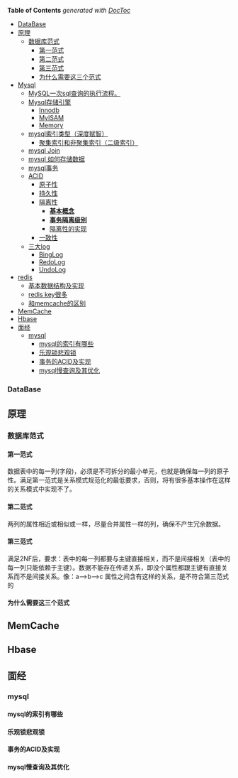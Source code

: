 <!-- START doctoc generated TOC please keep comment here to allow auto update -->
<!-- DON'T EDIT THIS SECTION, INSTEAD RE-RUN doctoc TO UPDATE -->
**Table of Contents**  *generated with [DocToc](https://github.com/thlorenz/doctoc)*

  - [DataBase](#database)
- [原理](#%E5%8E%9F%E7%90%86)
  - [数据库范式](#%E6%95%B0%E6%8D%AE%E5%BA%93%E8%8C%83%E5%BC%8F)
    - [第一范式](#%E7%AC%AC%E4%B8%80%E8%8C%83%E5%BC%8F)
    - [第二范式](#%E7%AC%AC%E4%BA%8C%E8%8C%83%E5%BC%8F)
    - [第三范式](#%E7%AC%AC%E4%B8%89%E8%8C%83%E5%BC%8F)
    - [为什么需要这三个范式](#%E4%B8%BA%E4%BB%80%E4%B9%88%E9%9C%80%E8%A6%81%E8%BF%99%E4%B8%89%E4%B8%AA%E8%8C%83%E5%BC%8F)
- [Mysql](#mysql)
    - [MySQL一次sql查询的执行流程。](#mysql%E4%B8%80%E6%AC%A1sql%E6%9F%A5%E8%AF%A2%E7%9A%84%E6%89%A7%E8%A1%8C%E6%B5%81%E7%A8%8B)
    - [Mysql存储引擎](#mysql%E5%AD%98%E5%82%A8%E5%BC%95%E6%93%8E)
      - [Innodb](#innodb)
      - [MyISAM](#myisam)
      - [Memory](#memory)
    - [mysql索引类型（深度赋智）](#mysql%E7%B4%A2%E5%BC%95%E7%B1%BB%E5%9E%8B%E6%B7%B1%E5%BA%A6%E8%B5%8B%E6%99%BA)
      - [聚集索引和非聚集索引（二级索引）](#%E8%81%9A%E9%9B%86%E7%B4%A2%E5%BC%95%E5%92%8C%E9%9D%9E%E8%81%9A%E9%9B%86%E7%B4%A2%E5%BC%95%E4%BA%8C%E7%BA%A7%E7%B4%A2%E5%BC%95)
    - [mysql Join](#mysql-join)
    - [mysql 如何存储数据](#mysql-%E5%A6%82%E4%BD%95%E5%AD%98%E5%82%A8%E6%95%B0%E6%8D%AE)
    - [mysql事务](#mysql%E4%BA%8B%E5%8A%A1)
    - [ACID](#acid)
      - [原子性](#%E5%8E%9F%E5%AD%90%E6%80%A7)
      - [持久性](#%E6%8C%81%E4%B9%85%E6%80%A7)
      - [隔离性](#%E9%9A%94%E7%A6%BB%E6%80%A7)
        - [**基本概念**](#%E5%9F%BA%E6%9C%AC%E6%A6%82%E5%BF%B5)
        - [**事务隔离级别**](#%E4%BA%8B%E5%8A%A1%E9%9A%94%E7%A6%BB%E7%BA%A7%E5%88%AB)
        - [隔离性的实现](#%E9%9A%94%E7%A6%BB%E6%80%A7%E7%9A%84%E5%AE%9E%E7%8E%B0)
      - [一致性](#%E4%B8%80%E8%87%B4%E6%80%A7)
    - [三大log](#%E4%B8%89%E5%A4%A7log)
      - [BingLog](#binglog)
      - [RedoLog](#redolog)
      - [UndoLog](#undolog)
- [redis](#redis)
  - [基本数据结构及实现](#%E5%9F%BA%E6%9C%AC%E6%95%B0%E6%8D%AE%E7%BB%93%E6%9E%84%E5%8F%8A%E5%AE%9E%E7%8E%B0)
  - [redis key很多](#redis-key%E5%BE%88%E5%A4%9A)
  - [和memcache的区别](#%E5%92%8Cmemcache%E7%9A%84%E5%8C%BA%E5%88%AB)
- [MemCache](#memcache)
- [Hbase](#hbase)
- [面经](#%E9%9D%A2%E7%BB%8F)
  - [mysql](#mysql)
    - [mysql的索引有哪些](#mysql%E7%9A%84%E7%B4%A2%E5%BC%95%E6%9C%89%E5%93%AA%E4%BA%9B)
    - [乐观锁悲观锁](#%E4%B9%90%E8%A7%82%E9%94%81%E6%82%B2%E8%A7%82%E9%94%81)
    - [事务的ACID及实现](#%E4%BA%8B%E5%8A%A1%E7%9A%84acid%E5%8F%8A%E5%AE%9E%E7%8E%B0)
    - [mysql慢查询及其优化](#mysql%E6%85%A2%E6%9F%A5%E8%AF%A2%E5%8F%8A%E5%85%B6%E4%BC%98%E5%8C%96)

<!-- END doctoc generated TOC please keep comment here to allow auto update -->

### DataBase

## 原理

### 数据库范式

#### 第一范式

数据表中的每一列(字段)，必须是不可拆分的最小单元，也就是确保每一列的原子性。满足第一范式是关系模式规范化的最低要求，否则，将有很多基本操作在这样的关系模式中实现不了。

#### 第二范式

两列的属性相近或相似或一样，尽量合并属性一样的列，确保不产生冗余数据。

#### 第三范式

满足2NF后，要求：表中的每一列都要与主键直接相关，而不是间接相关（表中的每一列只能依赖于主键）。数据不能存在传递关系，即没个属性都跟主键有直接关系而不是间接关系。像：a-->b-->c  属性之间含有这样的关系，是不符合第三范式的

#### 为什么需要这三个范式






## MemCache



## Hbase





## 面经

### mysql

#### mysql的索引有哪些

#### 乐观锁悲观锁

#### 事务的ACID及实现

#### mysql慢查询及其优化

